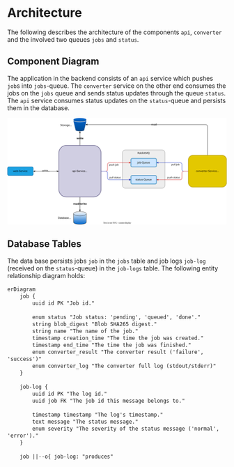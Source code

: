 # Architecture

The following describes the architecture of the components `api`, `converter`
and the involved two queues `jobs` and `status`.

## Component Diagram

The application in the backend consists of an `api` service which pushes `job`s
into `jobs`-queue. The `converter` service on the other end consumes the jobs on
the `jobs` queue and sends status updates through the queue `status`. The `api`
service consumes status updates on the `status`-queue and persists them in the
database.

![architecture](deployment.drawio.svg)

## Database Tables

The data base persists jobs `job` in the `jobs` table and job logs `job-log`
(received on the `status`-queue) in the `job-logs` table. The following entity
relationship diagram holds:

```mermaid
erDiagram
    job {
        uuid id PK "Job id."

        enum status "Job status: 'pending', 'queued', 'done'."
        string blob_digest "Blob SHA265 digest."
        string name "The name of the job."
        timestamp creation_time "The time the job was created."
        timestamp end_time "The time the job was finished."
        enum converter_result "The converter result ('failure', 'success')"
        enum converter_log "The converter full log (stdout/stderr)"
    }

    job-log {
        uuid id PK "The log id."
        uuid job FK "The job id this message belongs to."

        timestamp timestamp "The log's timestamp."
        text message "The status message."
        enum severity "The severity of the status message ('normal', 'error')."
    }

    job ||--o{ job-log: "produces"

```
